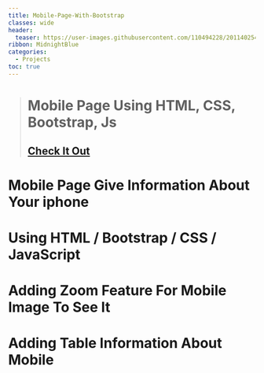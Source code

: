 ```yaml
---
title: Mobile-Page-With-Bootstrap
classes: wide
header:
  teaser: https://user-images.githubusercontent.com/110494228/201140254-abc80a8d-1c34-4d37-a6d2-f46df688ccda.jpg
ribbon: MidnightBlue
categories:
  - Projects
toc: true
---
```


> # Mobile Page Using HTML, CSS, Bootstrap, Js 
> ## [Check It Out](https://mohamedadel6.github.io/Mobile-Page-With-Bootstrap/)
> 
# Mobile Page Give Information About Your iphone
# Using HTML / Bootstrap / CSS / JavaScript
# Adding Zoom Feature For Mobile Image To See It 
# Adding Table Information About Mobile  

